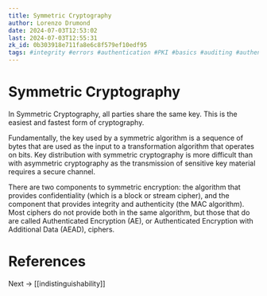 ```yaml
---
title: Symmetric Cryptography
author: Lorenzo Drumond
date: 2024-07-03T12:53:02
last: 2024-07-03T12:55:31
zk_id: 0b303918e711fa8e6c8f579ef10edf95
tags: #integrity #errors #authentication #PKI #basics #auditing #authenticity #confidentiality #security #symmetric #authorisation #cryptography #model
---
```



# Symmetric Cryptography

In Symmetric Cryptography, all parties share the same key. This is the easiest and fastest form of cryptography.

Fundamentally, the key used by a symmetric algorithm is a sequence of bytes that are used as the input to a transformation algorithm that operates on bits. Key distribution with symmetric cryptography is more difficult than with asymmetric cryptography as the transmission of sensitive key material requires a secure channel.

There are two components to symmetric encryption: the algorithm that provides confidentiality (which is a block or stream cipher), and the component that provides integrity and authenticity (the MAC algorithm). Most ciphers do not provide both in the same algorithm, but those that do are called Authenticated Encryption (AE), or Authenticated Encryption with Additional Data (AEAD), ciphers.

# References

Next -> [[indistinguishability]]
